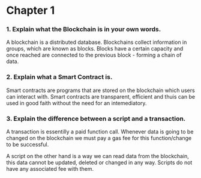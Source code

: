 # Chapter 1

### 1. Explain what the Blockchain is in your own words. 

A blockchain is a distributed database. Blockchains collect information in groups, which are known as blocks. Blocks have a certain capacity and once reached are connected to the previous block - forming a chain of data.
  
### 2. Explain what a Smart Contract is.
  
Smart contracts are programs that are stored on the blockchain which users can interact with. Smart contracts are transparent, efficient and thuis can be used in good faith without the need for an intemediatory. 
  
### 3. Explain the difference between a script and a transaction.
  
A transaction is essentilly a paid function call. Whenever data is going to be changed on the blockchain we must pay a gas fee for this function/change to be successful.
    
A script on the other hand is a way we can read data from the blockchain, this data cannot be updated, deleted or changed in any way. Scripts do not have any associated fee with them.

